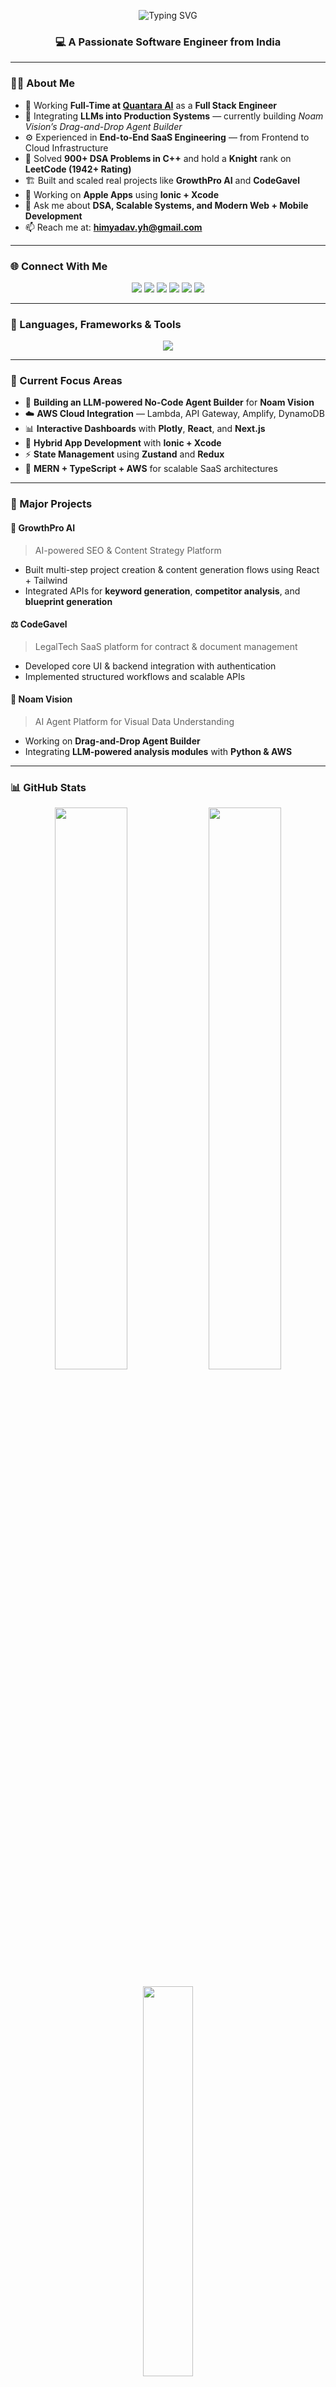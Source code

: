 <!-- 🌟 Animated Typing Banner -->
<p align="center">
  <img src="https://readme-typing-svg.demolab.com?font=Fira+Code&weight=600&size=25&pause=1000&color=00C9A7&center=true&vCenter=true&width=850&lines=Hi%2C+I'm+Himanshu+Yadav!;Full+Stack+Engineer+%40+Quantara+AI;Apple+App+Developer+(Ionic+%2B+Xcode);Integrating+LLMs+Into+Real+Products;900%2B+DSA+Problems+Solved+in+C%2B%2B" alt="Typing SVG" />
</p>

<h3 align="center">💻 A Passionate Software Engineer from India</h3>

---

### 👨‍💻 About Me

- 🚀 Working **Full-Time at [Quantara AI](https://quantara.ai)** as a **Full Stack Engineer**
- 🧠 Integrating **LLMs into Production Systems** — currently building *Noam Vision’s Drag-and-Drop Agent Builder*
- ⚙️ Experienced in **End-to-End SaaS Engineering** — from Frontend to Cloud Infrastructure
- 🧩 Solved **900+ DSA Problems in C++** and hold a **Knight** rank on **LeetCode (1942+ Rating)**
- 🏗️ Built and scaled real projects like **GrowthPro AI** and **CodeGavel**
- 📱 Working on **Apple Apps** using **Ionic + Xcode**
- 💬 Ask me about **DSA, Scalable Systems, and Modern Web + Mobile Development**
- 📫 Reach me at: **himyadav.yh@gmail.com**

---

### 🌐 Connect With Me

<p align="center">
  <a href="https://twitter.com/himanshuuuuu19" target="_blank"><img src="https://img.shields.io/badge/Twitter-1DA1F2?logo=twitter&logoColor=white&style=for-the-badge"/></a>
  <a href="https://linkedin.com/in/himanshu--yadav" target="_blank"><img src="https://img.shields.io/badge/LinkedIn-0077B5?logo=linkedin&logoColor=white&style=for-the-badge"/></a>
  <a href="https://instagram.com/_himanshu14" target="_blank"><img src="https://img.shields.io/badge/Instagram-E4405F?logo=instagram&logoColor=white&style=for-the-badge"/></a>
  <a href="https://www.leetcode.com/himanshuyadav1424" target="_blank"><img src="https://img.shields.io/badge/LeetCode-FFA116?logo=LeetCode&logoColor=white&style=for-the-badge"/></a>
  <a href="https://auth.geeksforgeeks.org/user/himyadavyh" target="_blank"><img src="https://img.shields.io/badge/GeeksforGeeks-2F8D46?logo=GeeksforGeeks&logoColor=white&style=for-the-badge"/></a>
  <a href="https://discord.gg/himanshu6845" target="_blank"><img src="https://img.shields.io/badge/Discord-5865F2?logo=discord&logoColor=white&style=for-the-badge"/></a>
</p>

---

### 🧩 Languages, Frameworks & Tools

<p align="center">
  <img src="https://skillicons.dev/icons?i=cpp,python,js,ts,html,css,react,nextjs,redux,zustand,nodejs,express,mongodb,dynamodb,mysql,aws,amplify,ionic,xcode,tailwind,plotly,git,github,vscode" />
</p>

---

### 🧠 Current Focus Areas

- 🧩 **Building an LLM-powered No-Code Agent Builder** for **Noam Vision**
- ☁️ **AWS Cloud Integration** — Lambda, API Gateway, Amplify, DynamoDB
- 📊 **Interactive Dashboards** with **Plotly**, **React**, and **Next.js**
- 📱 **Hybrid App Development** with **Ionic + Xcode**
- ⚡ **State Management** using **Zustand** and **Redux**
- 💬 **MERN + TypeScript + AWS** for scalable SaaS architectures

---

### 🧱 Major Projects

#### 🧭 GrowthPro AI
> AI-powered SEO & Content Strategy Platform  
- Built multi-step project creation & content generation flows using React + Tailwind  
- Integrated APIs for **keyword generation**, **competitor analysis**, and **blueprint generation**

#### ⚖️ CodeGavel
> LegalTech SaaS platform for contract & document management  
- Developed core UI & backend integration with authentication  
- Implemented structured workflows and scalable APIs  

#### 🧠 Noam Vision
> AI Agent Platform for Visual Data Understanding  
- Working on **Drag-and-Drop Agent Builder**  
- Integrating **LLM-powered analysis modules** with **Python & AWS**

---

### 📊 GitHub Stats

<p align="center">
  <img width="48%" src="https://github-readme-stats.vercel.app/api?username=himanshuyadav14&show_icons=true&theme=react&hide_border=true" />
  <img width="48%" src="https://github-readme-streak-stats.herokuapp.com/?user=himanshuyadav14&theme=react&hide_border=true" />
</p>

<p align="center">
  <img width="40%" src="https://github-readme-stats.vercel.app/api/top-langs?username=himanshuyadav14&layout=compact&theme=react&hide_border=true" />
</p>

---

### 🏆 Achievements

- 🥇 Top **4.5%** globally on **LeetCode**
- 💡 **1.9K+ GitHub Profile Views**
- 🧠 Contributor to **LLM + FinTech Open Source Projects**
- ⚙️ Experienced in **Full-Stack, Cloud, and AI-Driven Systems**

---

<p align="center">
  <b>“No connections, just blood, sweat, and skills.”</b> 💪
</p>

---

⭐️ From [himanshuyadav14](https://github.com/himanshuyadav14)
